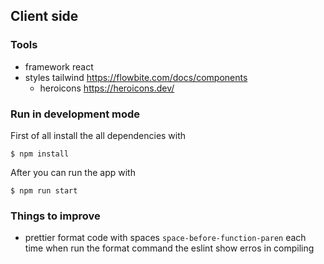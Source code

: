## Client side
### Tools
  - framework react
  - styles tailwind https://flowbite.com/docs/components
    - heroicons https://heroicons.dev/

### Run in development mode
First of all install the all dependencies with
```
$ npm install
```

After you can run the app with
```
$ npm run start
```

### Things to improve
- prettier format code with spaces `space-before-function-paren` each time when run the format command the eslint show erros in compiling

